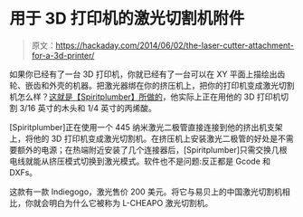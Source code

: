 # 用于 3D 打印机的激光切割机附件

> 原文：<https://hackaday.com/2014/06/02/the-laser-cutter-attachment-for-a-3d-printer/>

如果你已经有了一台 3D 打印机，你就已经有了一台可以在 XY 平面上描绘出齿轮、嵌齿和外壳的机器。把激光器绑在你的挤压机上，把你的打印机变成激光切割机怎么样？[这就是【Spiritplumber】所做的](http://www.youtube.com/watch?v=AnTqyHyRjO0)，他实际上正在用他的 3D 打印机切割 3/16 英寸的木头和 1/4 英寸的丙烯酸。

[Spiritplumber]正在使用一个 445 纳米激光二极管直接连接到他的挤出机支架上，将他的 3D 打印机变成激光切割机。在挤压机上安装激光二极管的好处是不需要额外的电源；在热端附近安装了几个连接器后，[Spiritplumber]只需交换几根电线就能从挤压模式切换到激光模式。软件也不是问题:反正都是 Gcode 和 DXFs。

这款有一款 Indiegogo，激光售价 200 美元。将它与易贝上的中国激光切割机相比，你就会明白为什么它被称为 L-CHEAPO 激光切割机。